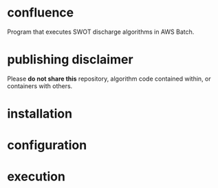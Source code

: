 # confluence

Program that executes SWOT discharge algorithms in AWS Batch.

# publishing disclaimer

Please **do not share this** repository, algorithm code contained within, or containers with others.

# installation

# configuration

# execution
